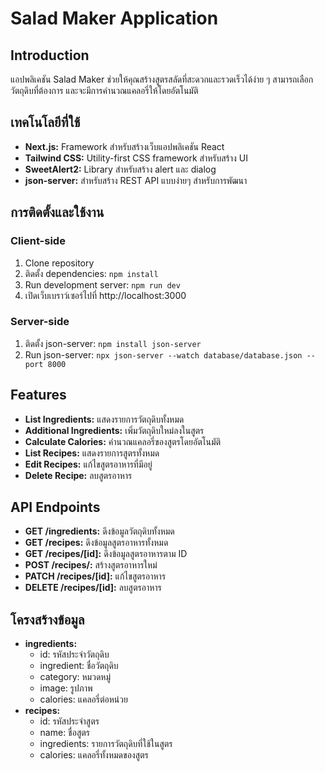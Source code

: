 # Salad Maker Application

## Introduction
แอปพลิเคชัน Salad Maker ช่วยให้คุณสร้างสูตรสลัดที่สะดวกและรวดเร็วได้ง่าย ๆ สามารถเลือกวัตถุดิบที่ต้องการ และจะมีการคำนวณแคลอรี่ให้โดยอัตโนมัติ

## เทคโนโลยีที่ใช้
* **Next.js:** Framework สำหรับสร้างเว็บแอปพลิเคชัน React
* **Tailwind CSS:** Utility-first CSS framework สำหรับสร้าง UI
* **SweetAlert2:** Library สำหรับสร้าง alert และ dialog
* **json-server:** สำหรับสร้าง REST API แบบง่ายๆ สำหรับการพัฒนา

## การติดตั้งและใช้งาน

### Client-side
1. Clone repository
2. ติดตั้ง dependencies: `npm install`
3. Run development server: `npm run dev`
4. เปิดเว็บเบราว์เซอร์ไปที่ http://localhost:3000

### Server-side
1. ติดตั้ง json-server: `npm install json-server`
2. Run json-server: `npx json-server --watch database/database.json --port 8000`

## Features
* **List Ingredients:** แสดงรายการวัตถุดิบทั้งหมด
* **Additional Ingredients:** เพิ่มวัตถุดิบใหม่ลงในสูตร
* **Calculate Calories:** คำนวณแคลอรี่ของสูตรโดยอัตโนมัติ
* **List Recipes:** แสดงรายการสูตรทั้งหมด
* **Edit Recipes:** แก้ไขสูตรอาหารที่มีอยู่
* **Delete Recipe:** ลบสูตรอาหาร

## API Endpoints
* **GET /ingredients:** ดึงข้อมูลวัตถุดิบทั้งหมด
* **GET /recipes:** ดึงข้อมูลสูตรอาหารทั้งหมด
* **GET /recipes/[id]:** ดึงข้อมูลสูตรอาหารตาม ID
* **POST /recipes/:** สร้างสูตรอาหารใหม่
* **PATCH /recipes/[id]:** แก้ไขสูตรอาหาร
* **DELETE /recipes/[id]:** ลบสูตรอาหาร

## โครงสร้างข้อมูล
* **ingredients:**
  * id: รหัสประจำวัตถุดิบ
  * ingredient: ชื่อวัตถุดิบ
  * category: หมวดหมู่
  * image: รูปภาพ
  * calories: แคลอรี่ต่อหน่วย
* **recipes:**
  * id: รหัสประจำสูตร
  * name: ชื่อสูตร
  * ingredients: รายการวัตถุดิบที่ใช้ในสูตร
  * calories: แคลอรี่ทั้งหมดของสูตร